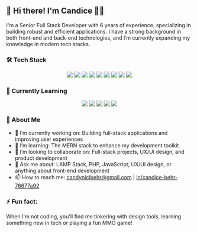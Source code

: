 <!-- Welcome Section -->
## 👋 Hi there! I'm Candice 👨‍💻

I'm a Senior Full Stack Developer with 6 years of experience, specializing in building robust and efficient applications. I have a strong background in both front-end and back-end technologies, and I’m currently expanding my knowledge in modern tech stacks.

<!-- Tech Stack Section -->
### 🛠️ Tech Stack

<p align="center">
  <img src="https://img.shields.io/badge/-LAMP%20Stack-%2320232a?style=for-the-badge" />
  <img src="https://img.shields.io/badge/-CSS3-%231572B6?style=for-the-badge&logo=css3&logoColor=white" />
  <img src="https://img.shields.io/badge/-HTML5-%23E34F26?style=for-the-badge&logo=html5&logoColor=white" />
  <img src="https://img.shields.io/badge/-JavaScript-%23F7DF1E?style=for-the-badge&logo=javascript&logoColor=black" />
  <img src="https://img.shields.io/badge/-jQuery-%230769AD?style=for-the-badge&logo=jquery&logoColor=white" />
  <img src="https://img.shields.io/badge/-PHP-%23777BB4?style=for-the-badge&logo=php&logoColor=white" />
  <img src="https://img.shields.io/badge/-UX%2FUI%20Design-%233D5AFE?style=for-the-badge&logo=adobe&logoColor=white" />
  <img src="https://img.shields.io/badge/-Adobe%20XD-%23FF61F6?style=for-the-badge&logo=adobexd&logoColor=white" />
  <img src="https://img.shields.io/badge/-Figma-%23F24E1E?style=for-the-badge&logo=figma&logoColor=white" />
</p>

<!-- MERN Stack Section -->
### 🌱 Currently Learning

<p align="center">
  <img src="https://img.shields.io/badge/-MongoDB-%2347A248?style=for-the-badge&logo=mongodb&logoColor=white" />
  <img src="https://img.shields.io/badge/-Express.js-%23000000?style=for-the-badge&logo=express&logoColor=white" />
  <img src="https://img.shields.io/badge/-React-%2361DAFB?style=for-the-badge&logo=react&logoColor=black" />
  <img src="https://img.shields.io/badge/-Node.js-%23339933?style=for-the-badge&logo=node.js&logoColor=white" />
  <img src="https://img.shields.io/badge/-Tailwind%20CSS-%2306B6D4?style=for-the-badge&logo=tailwindcss&logoColor=white" />
</p>

<!-- About Me Section -->
### 💬 About Me

- 🔭 I’m currently working on: Building full-stack applications and improving user experiences
- 🌱 I’m learning: The MERN stack to enhance my development toolkit
- 👯 I’m looking to collaborate on: Full-stack projects, UX/UI design, and product development
- 💬 Ask me about: LAMP Stack, PHP, JavaScript, UX/UI design, or anything about front-end development
- 📫 How to reach me: candynicibehr@gmail.com | [in/candice-behr-76677a92](https://www.linkedin.com/in/candice-behr-76677a92)

<!-- Fun Fact Section -->
### ⚡ Fun fact: 
When I'm not coding, you'll find me tinkering with design tools, learning something new in tech or playing a fun MMO game!
